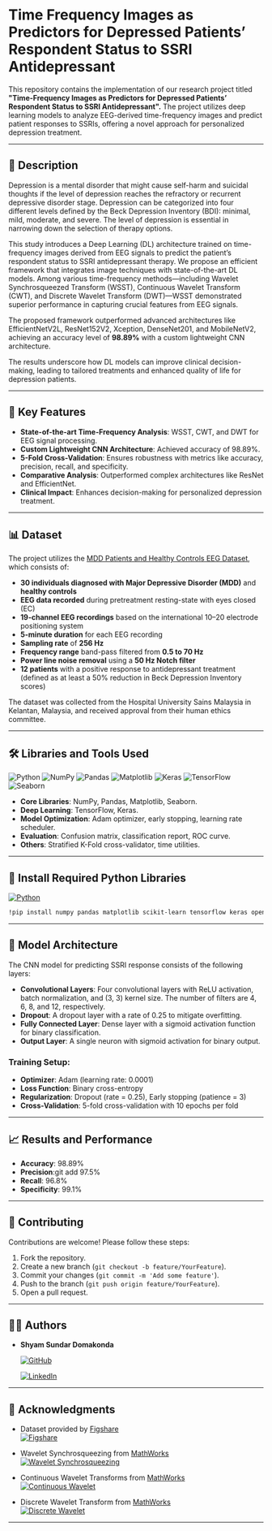 # Time Frequency Images as Predictors for Depressed Patients’ Respondent Status to SSRI Antidepressant

This repository contains the implementation of our research project titled **"Time-Frequency Images as Predictors for Depressed Patients’ Respondent Status to SSRI Antidepressant".**  The project utilizes deep learning models to analyze EEG-derived time-frequency images and predict patient responses to SSRIs, offering a novel approach for personalized depression treatment.

---
## 📝 Description
Depression is a mental disorder that might cause self-harm and suicidal thoughts if the level of depression reaches the refractory or recurrent depressive disorder stage. Depression can be categorized into four different levels defined by the Beck Depression Inventory (BDI): minimal, mild, moderate, and severe. The level of depression is essential in narrowing down the selection of therapy options. 

This study introduces a Deep Learning (DL) architecture trained on time-frequency images derived from EEG signals to predict the patient’s respondent status to SSRI antidepressant therapy. We propose an efficient framework that integrates image techniques with state-of-the-art DL models. Among various time-frequency methods—including Wavelet Synchrosqueezed Transform (WSST), Continuous Wavelet Transform (CWT), and Discrete Wavelet Transform (DWT)—WSST demonstrated superior performance in capturing crucial features from EEG signals.

The proposed framework outperformed advanced architectures like EfficientNetV2L, ResNet152V2, Xception, DenseNet201, and MobileNetV2, achieving an accuracy level of **98.89%** with a custom lightweight CNN architecture. 

The results underscore how DL models can improve clinical decision-making, leading to tailored treatments and enhanced quality of life for depression patients.

---

## 🌟 Key Features

- **State-of-the-art Time-Frequency Analysis**: WSST, CWT, and DWT for EEG signal processing.
- **Custom Lightweight CNN Architecture**: Achieved accuracy of 98.89%.
- **5-Fold Cross-Validation**: Ensures robustness with metrics like accuracy, precision, recall, and specificity.
- **Comparative Analysis**: Outperformed complex architectures like ResNet and EfficientNet.
- **Clinical Impact**: Enhances decision-making for personalized depression treatment.

---
## 📊 Dataset

The project utilizes the [MDD Patients and Healthy Controls EEG Dataset](https://figshare.com/articles/dataset/EEG_Data_New/4244171), which consists of:

- **30 individuals diagnosed with Major Depressive Disorder (MDD)** and **healthy controls**
- **EEG data recorded** during pretreatment resting-state with eyes closed (EC) 
- **19-channel EEG recordings** based on the international 10–20 electrode positioning system
- **5-minute duration** for each EEG recording
- **Sampling rate** of **256 Hz**
- **Frequency range** band-pass filtered from **0.5 to 70 Hz**
- **Power line noise removal** using a **50 Hz Notch filter**
- **12 patients** with a positive response to antidepressant treatment (defined as at least a 50% reduction in Beck Depression Inventory scores)

The dataset was collected from the Hospital University Sains Malaysia in Kelantan, Malaysia, and received approval from their human ethics committee.


---

## 🛠️ Libraries and Tools Used

![Python](https://img.shields.io/badge/Python-3776AB?style=for-the-badge&logo=python&logoColor=white)
![NumPy](https://img.shields.io/badge/NumPy-013243?style=for-the-badge&logo=numpy&logoColor=white)
![Pandas](https://img.shields.io/badge/Pandas-150458?style=for-the-badge&logo=pandas&logoColor=white)
![Matplotlib](https://img.shields.io/badge/Matplotlib-00BFFF?style=for-the-badge&logo=plotly&logoColor=white)
![Keras](https://img.shields.io/badge/Keras-D00000?style=for-the-badge&logo=keras&logoColor=white)
![TensorFlow](https://img.shields.io/badge/TensorFlow-FF6F00?style=for-the-badge&logo=tensorflow&logoColor=white)
![Seaborn](https://img.shields.io/badge/Seaborn-3776AB?style=for-the-badge&logo=python&logoColor=white)

- **Core Libraries**: NumPy, Pandas, Matplotlib, Seaborn.
- **Deep Learning**: TensorFlow, Keras.
- **Model Optimization**: Adam optimizer, early stopping, learning rate scheduler.
- **Evaluation**: Confusion matrix, classification report, ROC curve.
- **Others**: Stratified K-Fold cross-validator, time utilities.

---
## 🐍 Install Required Python Libraries
[![Python](https://img.shields.io/badge/Python-3.7%2B-blue?style=flat-square&logo=python&logoColor=white)](https://www.python.org)

```bash
!pip install numpy pandas matplotlib scikit-learn tensorflow keras opencv-python
```

---
## 🧪 Model Architecture

The CNN model for predicting SSRI response consists of the following layers:

- **Convolutional Layers**: Four convolutional layers with ReLU activation, batch normalization, and (3, 3) kernel size. The number of filters are 4, 6, 8, and 12, respectively.
- **Dropout**: A dropout layer with a rate of 0.25 to mitigate overfitting.
- **Fully Connected Layer**: Dense layer with a sigmoid activation function for binary classification.
- **Output Layer**: A single neuron with sigmoid activation for binary output.

### Training Setup:
- **Optimizer**: Adam (learning rate: 0.0001)
- **Loss Function**: Binary cross-entropy
- **Regularization**: Dropout (rate = 0.25), Early stopping (patience = 3)
- **Cross-Validation**: 5-fold cross-validation with 10 epochs per fold

------

## 📈 Results and Performance

- **Accuracy**: 98.89%
- **Precision**:git add 97.5%
- **Recall**: 96.8%
- **Specificity**: 99.1%

---

## 🤝 Contributing

Contributions are welcome! Please follow these steps:

1. Fork the repository.
2. Create a new branch (`git checkout -b feature/YourFeature`).
3. Commit your changes (`git commit -m 'Add some feature'`).
4. Push to the branch (`git push origin feature/YourFeature`).
5. Open a pull request.

---

## 🧑‍💻 Authors

- **Shyam Sundar Domakonda**  

  [![GitHub](https://img.shields.io/badge/GitHub-181717?style=flat-square&logo=github&logoColor=white)](https://github.com/ShyamSundar29) 

  [![LinkedIn](https://img.shields.io/badge/LinkedIn-0A66C2?style=flat-square&logo=linkedin&logoColor=white)](https://www.linkedin.com/in/shyam-sundar-domakonda)

---
## 🤝 Acknowledgments

- Dataset provided by [Figshare](https://figshare.com/articles/dataset/EEG_Data_New/4244171)  
  [![Figshare](https://img.shields.io/badge/Figshare-Dataset-blue?style=flat-square&logo=figshare&logoColor=white)](https://figshare.com/articles/dataset/EEG_Data_New/4244171)

- Wavelet Synchrosqueezing from [MathWorks](https://www.mathworks.com/help/wavelet/gs/wavelet-synchrosqueezing.html)  
  [![Wavelet Synchrosqueezing](https://img.shields.io/badge/Wavelet_Synchrosqueezing-blue?style=flat-square)](https://www.mathworks.com/help/wavelet/gs/wavelet-synchrosqueezing.html)

- Continuous Wavelet Transforms from [MathWorks](https://www.mathworks.com/help/wavelet/continuous-wavelet-transforms.html)  
  [![Continuous Wavelet](https://img.shields.io/badge/Continuous_Wavelet-green?style=flat-square)](https://www.mathworks.com/help/wavelet/continuous-wavelet-transforms.html)

- Discrete Wavelet Transform from [MathWorks](https://www.mathworks.com/help/wavelet/ref/dwt.html)  
  [![Discrete Wavelet](https://img.shields.io/badge/Discrete_Wavelet-orange?style=flat-square)](https://www.mathworks.com/help/wavelet/ref/dwt.html)

---
